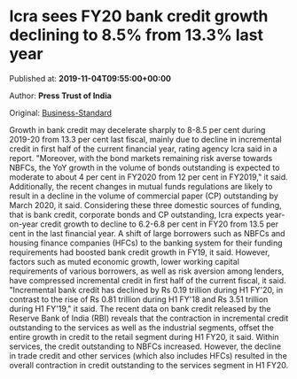 
# Icra sees FY20 bank credit growth declining to 8.5% from 13.3% last year

Published at: **2019-11-04T09:55:00+00:00**

Author: **Press Trust of India**

Original: [Business-Standard](https://www.business-standard.com/article/pti-stories/bank-credit-growth-to-moderate-to-8-5-pc-in-fy20-icra-119110400761_1.html)

Growth in bank credit may decelerate sharply to 8-8.5 per cent during 2019-20 from 13.3 per cent last fiscal, mainly due to decline in incremental credit in first half of the current financial year, rating agency Icra said in a report.
"Moreover, with the bond markets remaining risk averse towards NBFCs, the YoY growth in the volume of bonds outstanding is expected to moderate to about 4 per cent in FY2020 from 12 per cent in FY2019," it said.
Additionally, the recent changes in mutual funds regulations are likely to result in a decline in the volume of commercial paper (CP) outstanding by March 2020, it said.
Considering these three domestic sources of funding, that is bank credit, corporate bonds and CP outstanding, Icra expects year-on-year credit growth to decline to 6.2-6.8 per cent in FY20 from 13.5 per cent in the last financial year.
A shift of large borrowers such as NBFCs and housing finance companies (HFCs) to the banking system for their funding requirements had boosted bank credit growth in FY19, it said.
However, factors such as muted economic growth, lower working capital requirements of various borrowers, as well as risk aversion among lenders, have compressed incremental credit in first half of the current fiscal, it said.
"Incremental bank credit has declined by Rs 0.19 trillion during H1 FY'20, in contrast to the rise of Rs 0.81 trillion during H1 FY'18 and Rs 3.51 trillion during H1 FY'19," it said.
The recent data on bank credit released by the Reserve Bank of India (RBI) reveals that the contraction in incremental credit outstanding to the services as well as the industrial segments, offset the entire growth in credit to the retail segment during H1 FY20, it said.
Within services, the credit outstanding to NBFCs increased. However, the decline in trade credit and other services (which also includes HFCs) resulted in the overall contraction in credit outstanding to the services segment in H1 FY20.
